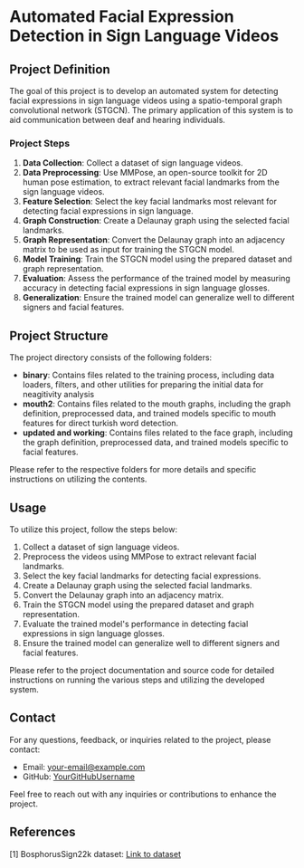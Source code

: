 # Automated Facial Expression Detection in Sign Language Videos

## Project Definition

The goal of this project is to develop an automated system for detecting facial expressions in sign language videos using a spatio-temporal graph convolutional network (STGCN). The primary application of this system is to aid communication between deaf and hearing individuals.

### Project Steps

1. **Data Collection**: Collect a dataset of sign language videos.
2. **Data Preprocessing**: Use MMPose, an open-source toolkit for 2D human pose estimation, to extract relevant facial landmarks from the sign language videos.
3. **Feature Selection**: Select the key facial landmarks most relevant for detecting facial expressions in sign language.
4. **Graph Construction**: Create a Delaunay graph using the selected facial landmarks.
5. **Graph Representation**: Convert the Delaunay graph into an adjacency matrix to be used as input for training the STGCN model.
6. **Model Training**: Train the STGCN model using the prepared dataset and graph representation.
7. **Evaluation**: Assess the performance of the trained model by measuring accuracy in detecting facial expressions in sign language glosses.
8. **Generalization**: Ensure the trained model can generalize well to different signers and facial features.

## Project Structure

The project directory consists of the following folders:

- **binary**: Contains files related to the training process, including data loaders, filters, and other utilities for preparing the initial data for neagitivity analysis
- **mouth2**: Contains files related to the mouth graphs, including the graph definition, preprocessed data, and trained models specific to mouth features for direct turkish word detection.
- **updated and working**: Contains files related to the face graph, including the graph definition, preprocessed data, and trained models specific to facial features.

Please refer to the respective folders for more details and specific instructions on utilizing the contents.

## Usage

To utilize this project, follow the steps below:

1. Collect a dataset of sign language videos.
2. Preprocess the videos using MMPose to extract relevant facial landmarks.
3. Select the key facial landmarks for detecting facial expressions.
4. Create a Delaunay graph using the selected facial landmarks.
5. Convert the Delaunay graph into an adjacency matrix.
6. Train the STGCN model using the prepared dataset and graph representation.
7. Evaluate the trained model's performance in detecting facial expressions in sign language glosses.
8. Ensure the trained model can generalize well to different signers and facial features.

Please refer to the project documentation and source code for detailed instructions on running the various steps and utilizing the developed system.


## Contact

For any questions, feedback, or inquiries related to the project, please contact:

- Email: [your-email@example.com](mailto:refikakalyoncu@gmail.com)
- GitHub: [YourGitHubUsername](https://github.com/refref18)

Feel free to reach out with any inquiries or contributions to enhance the project.

## References

[1] BosphorusSign22k dataset: [Link to dataset](https://ogulcanozdemir.github.io/bosphorussign22k/)
